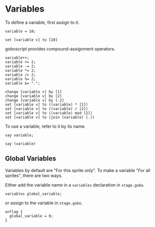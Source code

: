 # Variables

To define a variable, first assign to it.
```goboscript
variable = 10;
```

```blocks
set [variable v] to [10]
```

goboscript provides compound-assignment operators.

```goboscript
variable++;
variable += 2;
variable -= 2;
variable *= 2;
variable /= 2;
variable %= 2;
variable &= ".";
```

```blocks
change [variable v] by [1]
change [variable v] by [2]
change [variable v] by [-2]
set [variable v] to ((variable) * [2])
set [variable v] to ((variable) / [2])
set [variable v] to ((variable) mod [2])
set [variable v] to (join (variable) [.])
```

To use a variable, refer to it by its name.

```goboscript
say variable;
```

```blocks
say (variable)
```

## Global Variables

Variables by default are "For this sprite only". To make a variable "For all sprites",
there are two ways.

Either add the variable name in a `variables` declaration in `stage.gobo`.

```goboscript
variables global_variable;
```

or assign to the variable in `stage.gobo`.

```goboscript
onflag {
  global_variable = 0;
}
```
